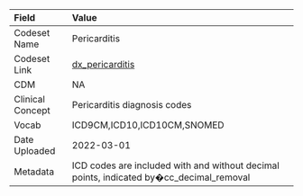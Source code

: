 |Field            |Value                                                                                   |
|:----------------|:---------------------------------------------------------------------------------------|
|Codeset Name     |Pericarditis                                                                            |
|Codeset Link     |[dx_pericarditis](https://github.com/PEDSnet/Variable-Dictionary/blob/main/conditions/dx_pericarditis.csv)|
|CDM              |NA                                                                                      |
|Clinical Concept |Pericarditis diagnosis codes                                                            |
|Vocab            |ICD9CM,ICD10,ICD10CM,SNOMED                                                             |
|Date Uploaded    |2022-03-01                                                                              |
|Metadata         |ICD codes are included with and without decimal points, indicated by�cc_decimal_removal |
